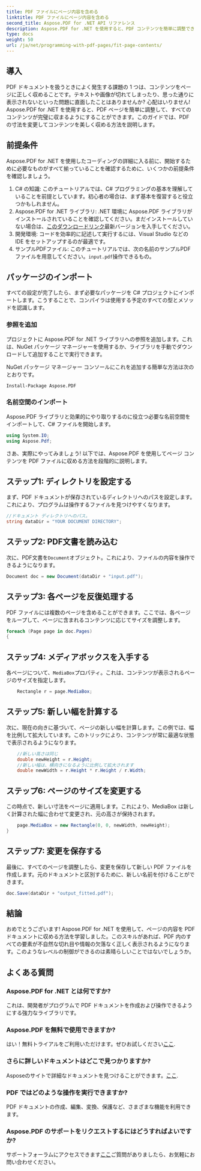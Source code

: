```yaml
---
title: PDF ファイルにページ内容を含める
linktitle: PDF ファイルにページ内容を含める
second_title: Aspose.PDF for .NET API リファレンス
description: Aspose.PDF for .NET を使用すると、PDF コンテンツを簡単に調整できます。このガイドでは、最適なページ レイアウトを実現するための詳細な手順を説明します。
type: docs
weight: 50
url: /ja/net/programming-with-pdf-pages/fit-page-contents/
---
```

## 導入

PDF ドキュメントを扱うときによく発生する課題の 1 つは、コンテンツをページに正しく収めることです。テキストや画像が切れてしまったり、思った通りに表示されないといった問題に直面したことはありませんか? 心配はいりません! Aspose.PDF for .NET を使用すると、PDF ページを簡単に調整して、すべてのコンテンツが完璧に収まるようにすることができます。このガイドでは、PDF の寸法を変更してコンテンツを美しく収める方法を説明します。

## 前提条件

Aspose.PDF for .NET を使用したコーディングの詳細に入る前に、開始するために必要なものがすべて揃っていることを確認するために、いくつかの前提条件を確認しましょう。

1. C# の知識: このチュートリアルでは、C# プログラミングの基本を理解していることを前提としています。初心者の場合は、まず基本を復習すると役立つかもしれません。
2.  Aspose.PDF for .NET ライブラリ: .NET 環境に Aspose.PDF ライブラリがインストールされていることを確認してください。まだインストールしていない場合は、[このダウンロードリンク](https://releases.aspose.com/pdf/net/)最新バージョンを入手してください。
3. 開発環境: コードを効率的に記述して実行するには、Visual Studio などの IDE をセットアップするのが最適です。
4. サンプルPDFファイル: このチュートリアルでは、次の名前のサンプルPDFファイルを用意してください。`input.pdf`操作できるもの。

## パッケージのインポート

すべての設定が完了したら、まず必要なパッケージを C# プロジェクトにインポートします。こうすることで、コンパイラは使用する予定のすべての型とメソッドを認識します。

### 参照を追加

プロジェクトに Aspose.PDF for .NET ライブラリへの参照を追加します。これは、NuGet パッケージ マネージャーを使用するか、ライブラリを手動でダウンロードして追加することで実行できます。

NuGet パッケージ マネージャー コンソールにこれを追加する簡単な方法は次のとおりです。

```bash
Install-Package Aspose.PDF
```

### 名前空間のインポート

Aspose.PDF ライブラリと効果的にやり取りするのに役立つ必要な名前空間をインポートして、C# ファイルを開始します。

```csharp
using System.IO;
using Aspose.Pdf;
```

さあ、実際にやってみましょう! 以下では、Aspose.PDF を使用してページ コンテンツを PDF ファイルに収める方法を段階的に説明します。

## ステップ1: ディレクトリを設定する

まず、PDF ドキュメントが保存されているディレクトリへのパスを設定します。これにより、プログラムは操作するファイルを見つけやすくなります。

```csharp
//ドキュメント ディレクトリへのパス。
string dataDir = "YOUR DOCUMENT DIRECTORY";
```

## ステップ2: PDF文書を読み込む

次に、PDF文書を`Document`オブジェクト。これにより、ファイルの内容を操作できるようになります。

```csharp
Document doc = new Document(dataDir + "input.pdf");
```

## ステップ3: 各ページを反復処理する

PDF ファイルには複数のページを含めることができます。ここでは、各ページをループして、ページに含まれるコンテンツに応じてサイズを調整します。

```csharp
foreach (Page page in doc.Pages)
{
```

## ステップ4: メディアボックスを入手する

各ページについて、`MediaBox`プロパティ。これは、コンテンツが表示されるページのサイズを指定します。

```csharp
    Rectangle r = page.MediaBox;
```

## ステップ5: 新しい幅を計算する

次に、現在の向きに基づいて、ページの新しい幅を計算します。この例では、幅を比例して拡大しています。このトリックにより、コンテンツが常に最適な状態で表示されるようになります。

```csharp
    //新しい高さは同じ
    double newHeight = r.Height;
    //新しい幅は、横向きになるように比例して拡大されます
    double newWidth = r.Height * r.Height / r.Width;
```

## ステップ6: ページのサイズを変更する

この時点で、新しい寸法をページに適用します。これにより、MediaBox は新しく計算された幅に合わせて変更され、元の高さが保持されます。

```csharp
    page.MediaBox = new Rectangle(0, 0, newWidth, newHeight);
}
```

## ステップ7: 変更を保存する

最後に、すべてのページを調整したら、変更を保存して新しい PDF ファイルを作成します。元のドキュメントと区別するために、新しい名前を付けることができます。

```csharp
doc.Save(dataDir + "output_fitted.pdf");
```

## 結論

おめでとうございます! Aspose.PDF for .NET を使用して、ページの内容を PDF ドキュメントに収める方法を学習しました。このスキルがあれば、PDF 内のすべての要素が不自然な切れ目や情報の欠落なく正しく表示されるようになります。このようなレベルの制御ができるのは素晴らしいことではないでしょうか。

## よくある質問

### Aspose.PDF for .NET とは何ですか?
これは、開発者がプログラムで PDF ドキュメントを作成および操作できるようにする強力なライブラリです。

### Aspose.PDF を無料で使用できますか?
はい！無料トライアルをご利用いただけます。ぜひお試しください[ここ](https://releases.aspose.com/).

### さらに詳しいドキュメントはどこで見つかりますか?
Asposeのサイトで詳細なドキュメントを見つけることができます。[ここ](https://reference.aspose.com/pdf/net/).

### PDF ではどのような操作を実行できますか?
PDF ドキュメントの作成、編集、変換、保護など、さまざまな機能を利用できます。

### Aspose.PDF のサポートをリクエストするにはどうすればよいですか?
サポートフォーラムにアクセスできます[ここ](https://forum.aspose.com/c/pdf/10)ご質問がありましたら、お気軽にお問い合わせください。